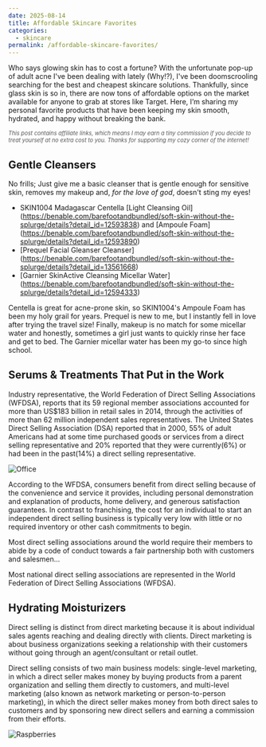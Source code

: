 ```yaml
---
date: 2025-08-14
title: Affordable Skincare Favorites
categories:
  - skincare
permalink: /affordable-skincare-favorites/
---
```


Who says glowing skin has to cost a fortune? With the unfortunate pop-up of adult acne I've been dealing with lately (Why!?), I've been doomscrooling searching for the best and cheapest skincare solutions. Thankfully, since glass skin is so in, there are now tons of affordable options on the market available for anyone to grab at stores like Target. Here, I’m sharing my personal favorite products that have been keeping my skin smooth, hydrated, and happy without breaking the bank.

<p style="font-size: 0.8em; color: #555;"><em>This post contains affiliate links, which means I may earn a tiny commission if you decide to treat yourself at no extra cost to you. Thanks for supporting my cozy corner of the internet!
</em></p>

## Gentle Cleansers

No frills; Just give me a basic cleanser that is gentle enough for sensitive skin, removes my makeup and, *for the love of god*, doesn't sting my eyes!

- SKIN1004 Madagascar Centella [Light Cleansing Oil] (https://benable.com/barefootandbundled/soft-skin-without-the-splurge/details?detail_id=12593838) and [Ampoule Foam] (https://benable.com/barefootandbundled/soft-skin-without-the-splurge/details?detail_id=12593890)
- [Prequel Facial Gleanser Cleanser] (https://benable.com/barefootandbundled/soft-skin-without-the-splurge/details?detail_id=13561668)
- [Garnier SkinActive Cleansing Micellar Water] (https://benable.com/barefootandbundled/soft-skin-without-the-splurge/details?detail_id=12594333)

Centella is great for acne-prone skin, so SKIN1004's Ampoule Foam has been my holy grail for years. Prequel is new to me, but I instantly fell in love after trying the travel size! Finally, makeup is no match for some micellar water and honestly, sometimes a girl just wants to quickly rinse her face and get to bed. The Garnier micellar water has been my go-to since high school.

## Serums & Treatments That Put in the Work

Industry representative, the World Federation of Direct Selling Associations (WFDSA), reports that its 59 regional member associations accounted for more than US$183 billion in retail sales in 2014, through the activities of more than 62 million independent sales representatives. The United States Direct Selling Association (DSA) reported that in 2000, 55% of adult Americans had at some time purchased goods or services from a direct selling representative and 20% reported that they were currently(6%) or had been in the past(14%) a direct selling representative.

![Office](https://source.unsplash.com/random/1500x1146)

According to the WFDSA, consumers benefit from direct selling because of the convenience and service it provides, including personal demonstration and explanation of products, home delivery, and generous satisfaction guarantees. In contrast to franchising, the cost for an individual to start an independent direct selling business is typically very low with little or no required inventory or other cash commitments to begin.

Most direct selling associations around the world require their members to abide by a code of conduct towards a fair partnership both with customers and salesmen...

Most national direct selling associations are represented in the World Federation of Direct Selling Associations (WFDSA).

## Hydrating Moisturizers

Direct selling is distinct from direct marketing because it is about individual sales agents reaching and dealing directly with clients. Direct marketing is about business organizations seeking a relationship with their customers without going through an agent/consultant or retail outlet.

Direct selling consists of two main business models: single-level marketing, in which a direct seller makes money by buying products from a parent organization and selling them directly to customers, and multi-level marketing (also known as network marketing or person-to-person marketing), in which the direct seller makes money from both direct sales to customers and by sponsoring new direct sellers and earning a commission from their efforts.

![Raspberries](https://source.unsplash.com/random/1500x1147)
